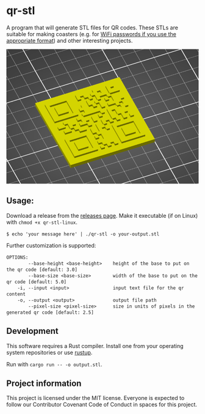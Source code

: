 # qr-stl

A program that will generate STL files for QR codes. These STLs are suitable for
making coasters (e.g. for [WiFi passwords if you use the appropriate
format](https://github.com/zxing/zxing/wiki/Barcode-Contents#wi-fi-network-config-android-ios-11))
and other interesting projects.

![demo STL output from the software](./demo.png)

## Usage:

Download a release from the [releases page](releases). Make it executable (if
on Linux) with `chmod +x qr-stl-linux`.

```
$ echo 'your message here' | ./qr-stl -o your-output.stl
```

Further customization is supported:

```
OPTIONS:
        --base-height <base-height>    height of the base to put on the qr code [default: 3.0]
        --base-size <base-size>        width of the base to put on the qr code [default: 5.0]
    -i, --input <input>                input text file for the qr content
    -o, --output <output>              output file path
        --pixel-size <pixel-size>      size in units of pixels in the generated qr code [default: 2.5]
```

## Development

This software requires a Rust compiler. Install one from your operating
system repositories or use [rustup](https://rustup.rs).

Run with `cargo run -- -o output.stl`.

## Project information

This project is licensed under the MIT license. Everyone is expected to
follow our Contributor Covenant Code of Conduct in spaces for this project.